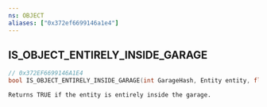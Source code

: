 ```yaml
---
ns: OBJECT
aliases: ["0x372ef6699146a1e4"]
---
```

## IS_OBJECT_ENTIRELY_INSIDE_GARAGE

```c
// 0x372EF6699146A1E4
bool IS_OBJECT_ENTIRELY_INSIDE_GARAGE(int GarageHash, Entity entity, float margin, int boxIndex);
```

```
Returns TRUE if the entity is entirely inside the garage.
```
